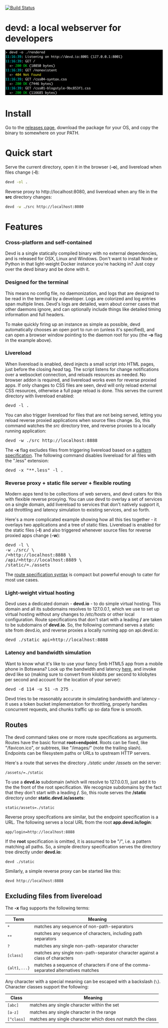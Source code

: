 
[![Build Status](https://drone.io/github.com/cortesi/devd/status.png)](https://drone.io/github.com/cortesi/devd/latest)


# devd: a local webserver for developers

![screenshot](docs/devd-terminal.png "devd in action")

# Install

Go to the [releases page](https://github.com/cortesi/devd/releases/latest), download the package for your OS, and copy the binary to somewhere on your PATH.

# Quick start

Serve the current directory, open it in the browser (**-o**), and livereload when files change (**-l**):

```bash
devd -ol .
```

Reverse proxy to http://localhost:8080, and livereload when any file in the **src** directory changes:

```bash
devd -w ./src http://localhost:8080
```


# Features


### Cross-platform and self-contained

Devd is a single statically compiled binary with no external dependencies, and
is released for OSX, Linux and Windows. Don't want to install Node or Python in
that light-weight Docker instance you're hacking in? Just copy over the devd
binary and be done with it.


### Designed for the terminal

This means no config file, no daemonization, and logs that are designed to be
read in the terminal by a developer. Logs are colorized and log entries span
multiple lines. Devd's logs are detailed, warn about corner cases that other
daemons ignore, and can optionally include things like detailed timing
information and full headers.

To make quickly firing up an instance as simple as possible, devd automatically
chooses an open port to run on (unless it's specified), and can open a browser
window pointing to the daemon root for you (the **-o** flag in the example
above).


### Livereload

When livereload is enabled, devd injects a small script into HTML pages, just
before the closing *head* tag. The script listens for change notifications over
a websocket connection, and reloads resources as needed. No browser addon is
required, and livereload works even for reverse proxied apps. If only changes
to CSS files are seen, devd will only reload external CSS resources, otherwise
a full page reload is done. This serves the current directory with livereload
enabled:

<pre class="terminal">devd -l .</pre>

You can also trigger livereload for files that are not being served, letting
you reload reverse proxied applications when source files change. So, this
command watches the *src* directory tree, and reverse proxies to a locally
running application:

<pre class="terminal">devd -w ./src http://localhost:8888</pre>

The **-x** flag excludes files from triggering livereload based on a [pattern
specification](#excluding-files-from-livereload). The following command
disables livereload for all files with the ".less" extension:

<pre class="terminal">devd -x "**.less" -l .</pre>


### Reverse proxy + static file server + flexible routing

Modern apps tend to be collections of web servers, and devd caters for this
with flexible reverse proxying. You can use devd to overlay a set of services
on a single domain, add livereload to services that don't natively support it,
add throttling and latency simulation to existing services, and so forth.

Here's a more complicated example showing how all this ties together - it
overlays two applications and a tree of static files. Livereload is enabled for
the static files (**-l**) and also triggered whenever source files for reverse
proxied apps change (**-w**):

<pre class="terminal">
devd -l \
-w ./src/ \
/=http://localhost:8888 \
/api/=http://localhost:8889 \
/static/=./assets
</pre>

The [route specification syntax](#routes) is compact but powerful enough to cater for most use cases.

### Light-weight virtual hosting

Devd uses a dedicated domain - **devd.io** - to do simple virtual hosting. This
domain and all its subdomains resolves to 127.0.0.1, which we use to set up
virtual hosting without any changes to */etc/hosts* or other local
configuration. Route specifications that don't start with a leading **/** are
taken to be subdomains of **devd.io**. So, the following command serves a
static site from devd.io, and reverse proxies a locally
running app on api.devd.io:

<pre class="terminal">
devd ./static api=http://localhost:8888
</pre>


### Latency and bandwidth simulation

Want to know what it's like to use your fancy 5mb HTML5 app from a mobile phone
in Botswana? Look up the bandwidth and latency
[here](http://www.cisco.com/c/en/us/solutions/collateral/service-provider/global-cloud-index-gci/CloudIndex_Supplement.html),
and invoke devd like so (making sure to convert from kilobits per second to
kilobytes per second and account for the location of your server):

<pre class="terminal">devd -d 114 -u 51 -n 275 .</pre>

Devd tries to be reasonably accurate in simulating bandwidth and latency - it
uses a token bucket implementation for throttling, properly handles concurrent
requests, and chunks traffic up so data flow is smooth.


## Routes

The devd command takes one or more route specifications as arguments. Routes
have the basic format **root=endpoint**. Roots can be fixed, like
"/favicon.ico", or subtrees, like "/images/" (note the trailing slash).
Endpoints can be filesystem paths or URLs to upstream HTTP servers.

Here's a route that serves the directory *./static* under */assets* on the server:

```
/assets/=./static
```

To use a **devd.io** subdomain (which will resolve to 127.0.0.1), just add it
to the the front of the root specification. We recognize subdomains by the fact
that they don't start with a leading **/**. So, this route serves the
**/static** directory under **static.devd.io/assets**:

```
static/assets=./static
```

Reverse proxy specifcations are similar, but the endpoint specification is a
URL. The following serves a local URL from the root **app.devd.io/login**:

```
app/login=http://localhost:8888
```

If the **root** specification is omitted, it is assumed to be "/", i.e. a
pattern matching all paths. So, a simple directory specification serves the
directory tree directly under **devd.io**:

```
devd ./static
```

Similarly, a simple reverse proxy can be started like this:

```
devd http://localhost:8888
```

## Excluding files from livereload

The **-x** flag supports the following terms:

Term          | Meaning
------------- | -------
`*`           | matches any sequence of non-path-separators
`**`          | matches any sequence of characters, including path separators
`?`           | matches any single non-path-separator character
`[class]`     | matches any single non-path-separator character against a class of characters
`{alt1,...}`  | matches a sequence of characters if one of the comma-separated alternatives matches

Any character with a special meaning can be escaped with a backslash (`\`). Character classes support the following:

Class      | Meaning
---------- | -------
`[abc]`    | matches any single character within the set
`[a-z]`    | matches any single character in the range
`[^class]` | matches any single character which does *not* match the class
